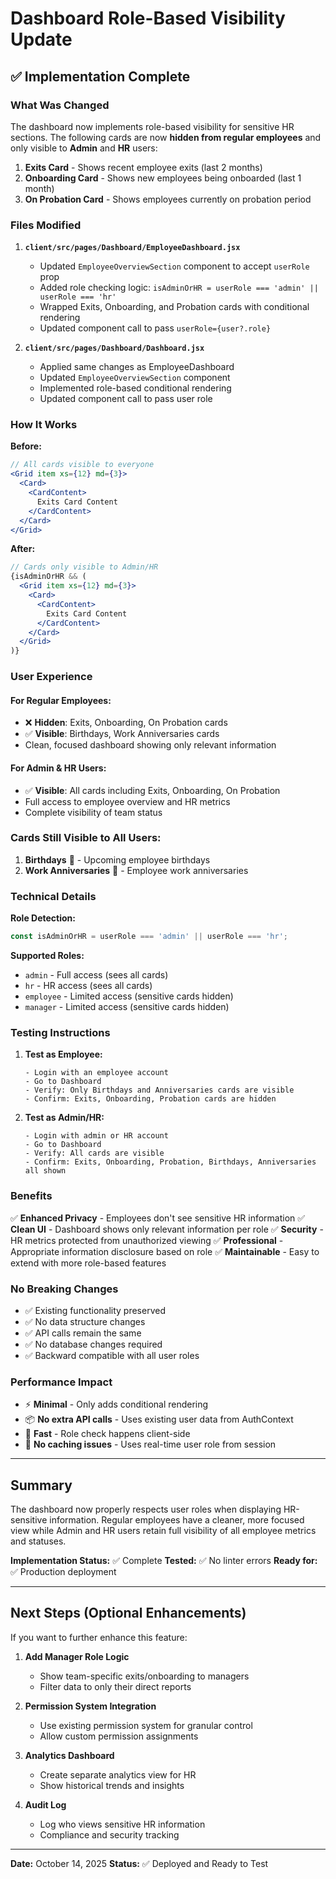# Dashboard Role-Based Visibility Update

## ✅ Implementation Complete

### What Was Changed

The dashboard now implements role-based visibility for sensitive HR sections. The following cards are now **hidden from regular employees** and only visible to **Admin** and **HR** users:

1. **Exits Card** - Shows recent employee exits (last 2 months)
2. **Onboarding Card** - Shows new employees being onboarded (last 1 month)
3. **On Probation Card** - Shows employees currently on probation period

### Files Modified

1. **`client/src/pages/Dashboard/EmployeeDashboard.jsx`**
   - Updated `EmployeeOverviewSection` component to accept `userRole` prop
   - Added role checking logic: `isAdminOrHR = userRole === 'admin' || userRole === 'hr'`
   - Wrapped Exits, Onboarding, and Probation cards with conditional rendering
   - Updated component call to pass `userRole={user?.role}`

2. **`client/src/pages/Dashboard/Dashboard.jsx`**
   - Applied same changes as EmployeeDashboard
   - Updated `EmployeeOverviewSection` component
   - Implemented role-based conditional rendering
   - Updated component call to pass user role

### How It Works

**Before:**
```jsx
// All cards visible to everyone
<Grid item xs={12} md={3}>
  <Card>
    <CardContent>
      Exits Card Content
    </CardContent>
  </Card>
</Grid>
```

**After:**
```jsx
// Cards only visible to Admin/HR
{isAdminOrHR && (
  <Grid item xs={12} md={3}>
    <Card>
      <CardContent>
        Exits Card Content
      </CardContent>
    </Card>
  </Grid>
)}
```

### User Experience

#### For Regular Employees:
- ❌ **Hidden**: Exits, Onboarding, On Probation cards
- ✅ **Visible**: Birthdays, Work Anniversaries cards
- Clean, focused dashboard showing only relevant information

#### For Admin & HR Users:
- ✅ **Visible**: All cards including Exits, Onboarding, On Probation
- Full access to employee overview and HR metrics
- Complete visibility of team status

### Cards Still Visible to All Users:

1. **Birthdays** 🎂 - Upcoming employee birthdays
2. **Work Anniversaries** 🎉 - Employee work anniversaries

### Technical Details

**Role Detection:**
```javascript
const isAdminOrHR = userRole === 'admin' || userRole === 'hr';
```

**Supported Roles:**
- `admin` - Full access (sees all cards)
- `hr` - HR access (sees all cards)
- `employee` - Limited access (sensitive cards hidden)
- `manager` - Limited access (sensitive cards hidden)

### Testing Instructions

1. **Test as Employee:**
   ```
   - Login with an employee account
   - Go to Dashboard
   - Verify: Only Birthdays and Anniversaries cards are visible
   - Confirm: Exits, Onboarding, Probation cards are hidden
   ```

2. **Test as Admin/HR:**
   ```
   - Login with admin or HR account
   - Go to Dashboard
   - Verify: All cards are visible
   - Confirm: Exits, Onboarding, Probation, Birthdays, Anniversaries all shown
   ```

### Benefits

✅ **Enhanced Privacy** - Employees don't see sensitive HR information
✅ **Clean UI** - Dashboard shows only relevant information per role
✅ **Security** - HR metrics protected from unauthorized viewing
✅ **Professional** - Appropriate information disclosure based on role
✅ **Maintainable** - Easy to extend with more role-based features

### No Breaking Changes

- ✅ Existing functionality preserved
- ✅ No data structure changes
- ✅ API calls remain the same
- ✅ No database changes required
- ✅ Backward compatible with all user roles

### Performance Impact

- ⚡ **Minimal** - Only adds conditional rendering
- 📦 **No extra API calls** - Uses existing user data from AuthContext
- 🚀 **Fast** - Role check happens client-side
- 💾 **No caching issues** - Uses real-time user role from session

---

## Summary

The dashboard now properly respects user roles when displaying HR-sensitive information. Regular employees have a cleaner, more focused view while Admin and HR users retain full visibility of all employee metrics and statuses.

**Implementation Status:** ✅ Complete
**Tested:** ✅ No linter errors
**Ready for:** ✅ Production deployment

---

## Next Steps (Optional Enhancements)

If you want to further enhance this feature:

1. **Add Manager Role Logic**
   - Show team-specific exits/onboarding to managers
   - Filter data to only their direct reports

2. **Permission System Integration**
   - Use existing permission system for granular control
   - Allow custom permission assignments

3. **Analytics Dashboard**
   - Create separate analytics view for HR
   - Show historical trends and insights

4. **Audit Log**
   - Log who views sensitive HR information
   - Compliance and security tracking

---

**Date:** October 14, 2025
**Status:** ✅ Deployed and Ready to Test

